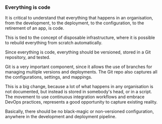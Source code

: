 ### Everything is code

It is critical to understand that everything that happens in an organisation, from the development, to the deployment, to the configuration, to the retirement of an app, is code.

This is tied to the concept of disposable infrastructure, where it is possible to rebuild everything from scratch automatically.

Since everything is code, everything should be versioned, stored in a Git repository, and tested.

Git is a very important component, since it allows the use of branches for managing multiple versions and deployments. The Git repo also captures all the configurations, settings, and mappings.

This is a big change, because a lot of what happens in any organisation is not documented, but instead is stored in somebody's head, or in a script. The movement to use continuous integration workflows and embrace DevOps practices, represents a good opportunity to capture existing reality.

Basically, there should be no black-magic or non-versioned configuration, anywhere in the development and deployment pipeline.
